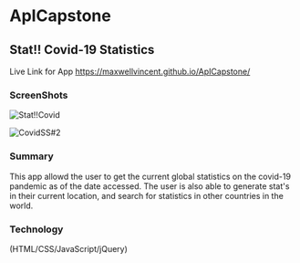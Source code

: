 # ApICapstone

## Stat!! Covid-19 Statistics 

Live Link for App
https://maxwellvincent.github.io/ApICapstone/

### ScreenShots


![Stat!!Covid](https://user-images.githubusercontent.com/44560811/86541510-85cad800-bedb-11ea-986d-1690310c981b.jpg)

![CovidSS#2](https://user-images.githubusercontent.com/44560811/86541679-b9f2c880-bedc-11ea-9cea-6c480f98fa30.png)

### Summary
This app allowd the user to get the current global statistics on the covid-19 pandemic as of the date accessed. The user is also able to generate stat's in their current location, and search for statistics in other countries in the world. 

### Technology 
(HTML/CSS/JavaScript/jQuery)
